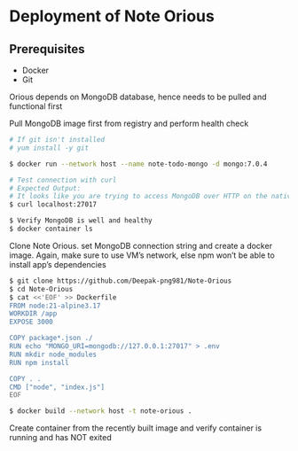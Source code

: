 # Deployment of Note Orious

## Prerequisites

- Docker
- Git

Orious depends on MongoDB database, hence needs to be pulled and functional first

Pull MongoDB image first from registry and perform health check

```bash
# If git isn't installed
# yum install -y git

$ docker run --network host --name note-todo-mongo -d mongo:7.0.4

# Test connection with curl
# Expected Output: 
# It looks like you are trying to access MongoDB over HTTP on the native driver port.
$ curl localhost:27017

$ Verify MongoDB is well and healthy
$ docker container ls
```

Clone Note Orious. set MongoDB connection string and create a docker image. Again, make sure to use VM’s network, else npm won’t be able to install app’s dependencies

```bash
$ git clone https://github.com/Deepak-png981/Note-Orious
$ cd Note-Orious
$ cat <<'EOF' >> Dockerfile
FROM node:21-alpine3.17
WORKDIR /app
EXPOSE 3000

COPY package*.json ./
RUN echo "MONGO_URI=mongodb://127.0.0.1:27017" > .env
RUN mkdir node_modules
RUN npm install

COPY . .
CMD ["node", "index.js"]
EOF

$ docker build --network host -t note-orious .
```

Create container from the recently built image and verify container is running and has NOT exited

